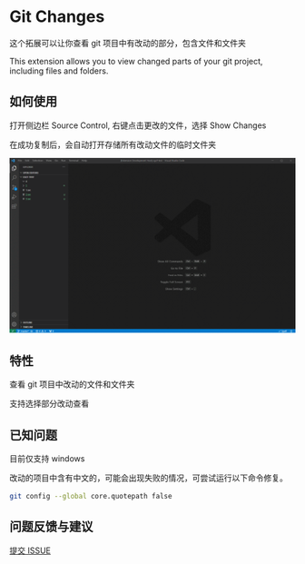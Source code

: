 # Git Changes

这个拓展可以让你查看 git 项目中有改动的部分，包含文件和文件夹

This extension allows you to view changed parts of your git project, including files and folders.

## 如何使用

打开侧边栏 Source Control, 右键点击更改的文件，选择 Show Changes

在成功复制后，会自动打开存储所有改动文件的临时文件夹

![demo](./docs/demo.gif)

## 特性

查看 git 项目中改动的文件和文件夹

支持选择部分改动查看

## 已知问题

目前仅支持 windows

改动的项目中含有中文的，可能会出现失败的情况，可尝试运行以下命令修复。

```bash
git config --global core.quotepath false
```

## 问题反馈与建议

[提交 ISSUE](https://github.com/jazzg62/cgcf-extension/issues/new)
